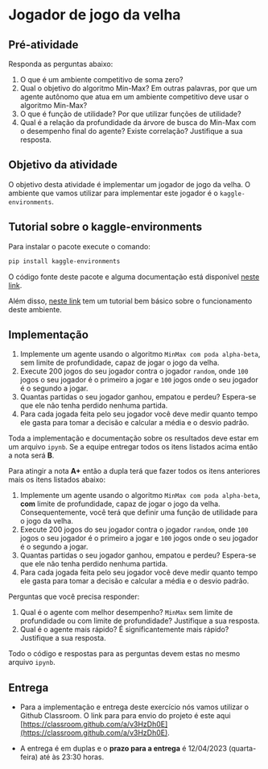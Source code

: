 # Jogador de jogo da velha

## Pré-atividade

Responda as perguntas abaixo: 

1. O que é um ambiente competitivo de soma zero?
1. Qual o objetivo do algoritmo Min-Max? Em outras palavras, por que um agente autônomo que atua em um ambiente competitivo deve usar o algoritmo Min-Max?
1. O que é função de utilidade? Por que utilizar funções de utilidade? 
1. Qual é a relação da profundidade da árvore de busca do Min-Max com o desempenho final do agente? Existe correlação? Justifique a sua resposta.

## Objetivo da atividade

O objetivo desta atividade é implementar um jogador de jogo da velha. O ambiente que vamos utilizar para implementar este jogador é o `kaggle-environments`. 

## Tutorial sobre o kaggle-environments

Para instalar o pacote execute o comando:

```bash
pip install kaggle-environments
```

O código fonte deste pacote e alguma documentação está disponível [neste link](https://github.com/Kaggle/kaggle-environments). 

Além disso, [neste link](tictactoe.ipynb) tem um tutorial bem básico sobre o funcionamento deste ambiente. 

## Implementação 

1. Implemente um agente usando o algoritmo `MinMax com poda alpha-beta`, sem limite de profundidade, capaz de jogar o jogo da velha. 
1. Execute 200 jogos do seu jogador contra o jogador `random`, onde `100` jogos o seu jogador é o primeiro a jogar e `100` jogos onde o seu jogador é o segundo a jogar. 
1. Quantas partidas o seu jogador ganhou, empatou e perdeu? Espera-se que ele não tenha perdido nenhuma partida. 
1. Para cada jogada feita pelo seu jogador você deve medir quanto tempo ele gasta para tomar a decisão e calcular a média e o desvio padrão.

Toda a implementação e documentação sobre os resultados deve estar em um arquivo `ipynb`. Se a equipe entregar todos os itens listados acima então a nota será **B**. 

Para atingir a nota **A+** então a dupla terá que fazer todos os itens anteriores mais os itens listados abaixo: 

1. Implemente um agente usando o algoritmo `MinMax com poda alpha-beta`, **com** limite de profundidade, capaz de jogar o jogo da velha. Consequentemente, você terá que definir uma função de utilidade para o jogo da velha. 
1. Execute 200 jogos do seu jogador contra o jogador `random`, onde `100` jogos o seu jogador é o primeiro a jogar e `100` jogos onde o seu jogador é o segundo a jogar. 
1. Quantas partidas o seu jogador ganhou, empatou e perdeu? Espera-se que ele não tenha perdido nenhuma partida. 
1. Para cada jogada feita pelo seu jogador você deve medir quanto tempo ele gasta para tomar a decisão e calcular a média e o desvio padrão.

Perguntas que você precisa responder: 

1. Qual é o agente com melhor desempenho? `MinMax` sem limite de profundidade ou com limite de profundidade? Justifique a sua resposta. 
1. Qual é o agente mais rápido? É significantemente mais rápido? Justifique a sua resposta. 

Todo o código e respostas para as perguntas devem estas no mesmo arquivo `ipynb`. 

## Entrega

* Para a implementação e entrega deste exercício nós vamos utilizar o Github Classroom. O link para para envio do projeto é este aqui [https://classroom.github.com/a/v3HzDh0E](https://classroom.github.com/a/v3HzDh0E). 

* A entrega é em duplas e o  **prazo para a entrega** é 12/04/2023 (quarta-feira) até às 23:30 horas.